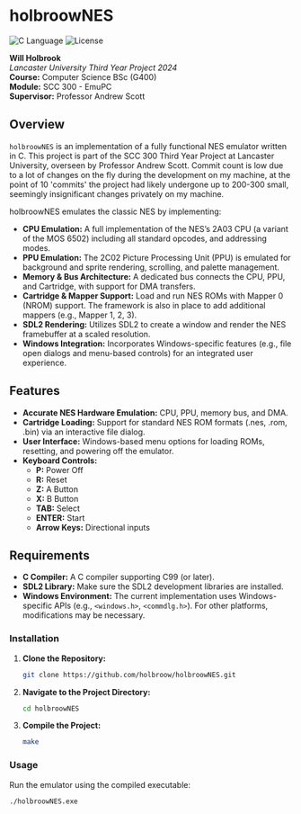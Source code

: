 # holbroowNES

![C Language](https://img.shields.io/badge/language-C-blue.svg)
![License](https://img.shields.io/badge/license-MIT-green.svg)

**Will Holbrook**  
*Lancaster University Third Year Project 2024*  
**Course:** Computer Science BSc (G400)  
**Module:** SCC 300 - EmuPC  
**Supervisor:** Professor Andrew Scott

## Overview

`holbroowNES` is an implementation of a fully functional NES emulator written in C. This project is part of the SCC 300 Third Year Project at Lancaster University, overseen by Professor Andrew Scott. Commit count is low due to a lot of changes on the fly during the development on my machine, at the point of 10 'commits' the project had likely undergone up to 200-300 small, seemingly insignificant changes privately on my machine.

holbroowNES emulates the classic NES by implementing:

- **CPU Emulation:** A full implementation of the NES’s 2A03 CPU (a variant of the MOS 6502) including all standard opcodes, and addressing modes.
- **PPU Emulation:** The 2C02 Picture Processing Unit (PPU) is emulated for background and sprite rendering, scrolling, and palette management.
- **Memory & Bus Architecture:** A dedicated bus connects the CPU, PPU, and Cartridge, with support for DMA transfers.
- **Cartridge & Mapper Support:** Load and run NES ROMs with Mapper 0 (NROM) support. The framework is also in place to add additional mappers (e.g., Mapper 1, 2, 3).
- **SDL2 Rendering:** Utilizes SDL2 to create a window and render the NES framebuffer at a scaled resolution.
- **Windows Integration:** Incorporates Windows-specific features (e.g., file open dialogs and menu-based controls) for an integrated user experience.

## Features

- **Accurate NES Hardware Emulation:** CPU, PPU, memory bus, and DMA.
- **Cartridge Loading:** Support for standard NES ROM formats (.nes, .rom, .bin) via an interactive file dialog.
- **User Interface:** Windows-based menu options for loading ROMs, resetting, and powering off the emulator.
- **Keyboard Controls:**
  - **P:** Power Off
  - **R:** Reset
  - **Z:** A Button
  - **X:** B Button
  - **TAB:** Select
  - **ENTER:** Start
  - **Arrow Keys:** Directional inputs


## Requirements

- **C Compiler:** A C compiler supporting C99 (or later).
- **SDL2 Library:** Make sure the SDL2 development libraries are installed.
- **Windows Environment:** The current implementation uses Windows-specific APIs (e.g., `<windows.h>`, `<commdlg.h>`). For other platforms, modifications may be necessary.

### Installation

1. **Clone the Repository:**
    ```bash
    git clone https://github.com/holbroow/holbroowNES.git
    ```
2. **Navigate to the Project Directory:**
    ```bash
    cd holbroowNES
    ```
3. **Compile the Project:**
    ```bash
    make
    ```

### Usage

Run the emulator using the compiled executable:
```bash
./holbroowNES.exe
